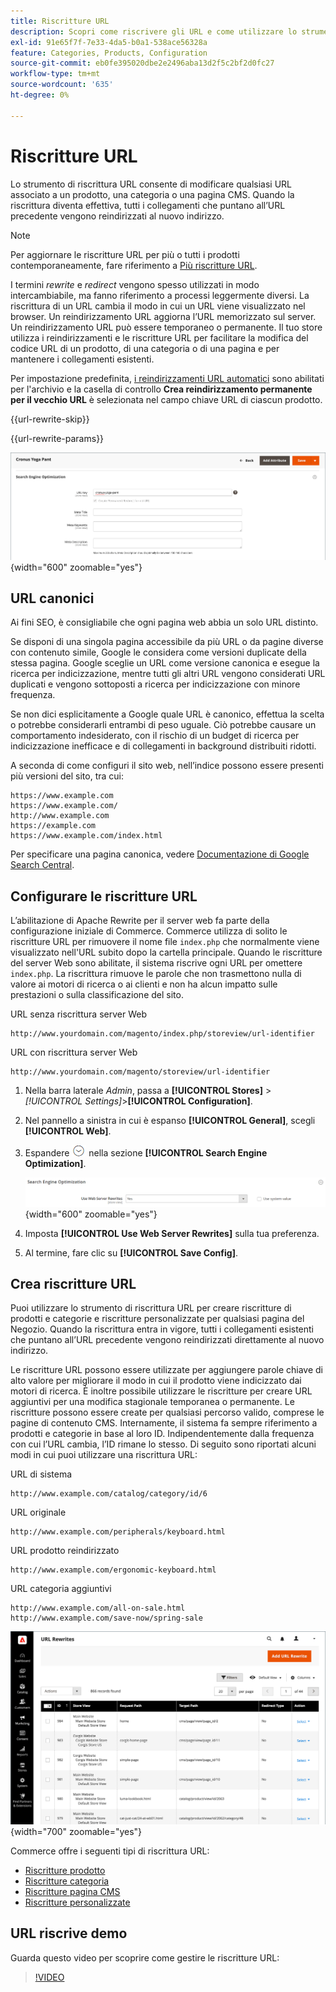 ```yaml
---
title: Riscritture URL
description: Scopri come riscrivere gli URL e come utilizzare lo strumento di riscrittura URL di Commerce per modificare gli URL associati a una pagina di prodotto, categoria o CMS.
exl-id: 91e65f7f-7e33-4da5-b0a1-538ace56328a
feature: Categories, Products, Configuration
source-git-commit: eb0fe395020dbe2e2496aba13d2f5c2bf2d0fc27
workflow-type: tm+mt
source-wordcount: '635'
ht-degree: 0%

---
```


# Riscritture URL

Lo strumento di riscrittura URL consente di modificare qualsiasi URL associato a un prodotto, una categoria o una pagina CMS. Quando la riscrittura diventa effettiva, tutti i collegamenti che puntano all’URL precedente vengono reindirizzati al nuovo indirizzo.

>[!NOTE]
>
>Per aggiornare le riscritture URL per più o tutti i prodotti contemporaneamente, fare riferimento a [Più riscritture URL](url-rewrite-product.md#multiple-url-rewrites).

I termini _rewrite_ e _redirect_ vengono spesso utilizzati in modo intercambiabile, ma fanno riferimento a processi leggermente diversi. La riscrittura di un URL cambia il modo in cui un URL viene visualizzato nel browser. Un reindirizzamento URL aggiorna l’URL memorizzato sul server. Un reindirizzamento URL può essere temporaneo o permanente. Il tuo store utilizza i reindirizzamenti e le riscritture URL per facilitare la modifica del codice URL di un prodotto, di una categoria o di una pagina e per mantenere i collegamenti esistenti.

Per impostazione predefinita, [i reindirizzamenti URL automatici](url-redirect-product-automatic.md) sono abilitati per l&#39;archivio e la casella di controllo **Crea reindirizzamento permanente per il vecchio URL** è selezionata nel campo chiave URL di ciascun prodotto.

{{url-rewrite-skip}}

{{url-rewrite-params}}

![Ottimizzazione motore di ricerca - crea reindirizzamento URL permanente](./assets/product-search-engine-optimization-create-permanent-redirect.png){width="600" zoomable="yes"}

## URL canonici

Ai fini SEO, è consigliabile che ogni pagina web abbia un solo URL distinto.

Se disponi di una singola pagina accessibile da più URL o da pagine diverse con contenuto simile, Google le considera come versioni duplicate della stessa pagina. Google sceglie un URL come versione canonica e esegue la ricerca per indicizzazione, mentre tutti gli altri URL vengono considerati URL duplicati e vengono sottoposti a ricerca per indicizzazione con minore frequenza.

Se non dici esplicitamente a Google quale URL è canonico, effettua la scelta o potrebbe considerarli entrambi di peso uguale. Ciò potrebbe causare un comportamento indesiderato, con il rischio di un budget di ricerca per indicizzazione inefficace e di collegamenti in background distribuiti ridotti.

A seconda di come configuri il sito web, nell’indice possono essere presenti più versioni del sito, tra cui:

    https://www.example.com
    https://www.example.com/
    http://www.example.com
    https://example.com
    https://www.example.com/index.html

Per specificare una pagina canonica, vedere [Documentazione di Google Search Central](https://developers.google.com/search/docs/crawling-indexing/consolidate-duplicate-urls).

## Configurare le riscritture URL

L’abilitazione di Apache Rewrite per il server web fa parte della configurazione iniziale di Commerce. Commerce utilizza di solito le riscritture URL per rimuovere il nome file `index.php` che normalmente viene visualizzato nell&#39;URL subito dopo la cartella principale. Quando le riscritture del server Web sono abilitate, il sistema riscrive ogni URL per omettere `index.php`. La riscrittura rimuove le parole che non trasmettono nulla di valore ai motori di ricerca o ai clienti e non ha alcun impatto sulle prestazioni o sulla classificazione del sito.

URL senza riscrittura server Web

    http://www.yourdomain.com/magento/index.php/storeview/url-identifier

URL con riscrittura server Web

    http://www.yourdomain.com/magento/storeview/url-identifier

1. Nella barra laterale _Admin_, passa a **[!UICONTROL Stores]** > _[!UICONTROL Settings]_>**[!UICONTROL Configuration]**.

1. Nel pannello a sinistra in cui è espanso **[!UICONTROL General]**, scegli **[!UICONTROL Web]**.

1. Espandere ![Il selettore di espansione](../assets/icon-display-expand.png) nella sezione **[!UICONTROL Search Engine Optimization]**.

   ![Configurazione generale - ottimizzazione motore di ricerca Web](../configuration-reference/general/assets/web-search-engine-optimization.png){width="600" zoomable="yes"}

1. Imposta **[!UICONTROL Use Web Server Rewrites]** sulla tua preferenza.

1. Al termine, fare clic su **[!UICONTROL Save Config]**.

## Crea riscritture URL

Puoi utilizzare lo strumento di riscrittura URL per creare riscritture di prodotti e categorie e riscritture personalizzate per qualsiasi pagina del Negozio. Quando la riscrittura entra in vigore, tutti i collegamenti esistenti che puntano all’URL precedente vengono reindirizzati direttamente al nuovo indirizzo.

Le riscritture URL possono essere utilizzate per aggiungere parole chiave di alto valore per migliorare il modo in cui il prodotto viene indicizzato dai motori di ricerca. È inoltre possibile utilizzare le riscritture per creare URL aggiuntivi per una modifica stagionale temporanea o permanente. Le riscritture possono essere create per qualsiasi percorso valido, comprese le pagine di contenuto CMS. Internamente, il sistema fa sempre riferimento a prodotti e categorie in base al loro ID. Indipendentemente dalla frequenza con cui l’URL cambia, l’ID rimane lo stesso. Di seguito sono riportati alcuni modi in cui puoi utilizzare una riscrittura URL:

URL di sistema

    http://www.example.com/catalog/category/id/6

URL originale

    http://www.example.com/peripherals/keyboard.html

URL prodotto reindirizzato

    http://www.example.com/ergonomic-keyboard.html

URL categoria aggiuntivi

    http://www.example.com/all-on-sale.html
    http://www.example.com/save-now/spring-sale

![URL riscrive griglia](./assets/url-rewrites.png){width="700" zoomable="yes"}

Commerce offre i seguenti tipi di riscrittura URL:

* [Riscritture prodotto](url-rewrite-product.md)
* [Riscritture categoria](url-rewrite-category.md)
* [Riscritture pagina CMS](url-rewrite-cms-page.md)
* [Riscritture personalizzate](url-rewrite-custom.md)

## URL riscrive demo

Guarda questo video per scoprire come gestire le riscritture URL:

>[!VIDEO](https://video.tv.adobe.com/v/343751?quality=12&learn=on)
